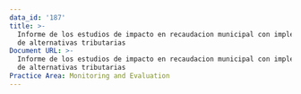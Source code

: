 ```yaml
---
data_id: '187'
title: >-
  Informe de los estudios de impacto en recaudacion municipal con implementacion
  de alternativas tributarias
Document URL: >-
  Informe de los estudios de impacto en recaudacion municipal con implementacion
  de alternativas tributarias
Practice Area: Monitoring and Evaluation
---
```

